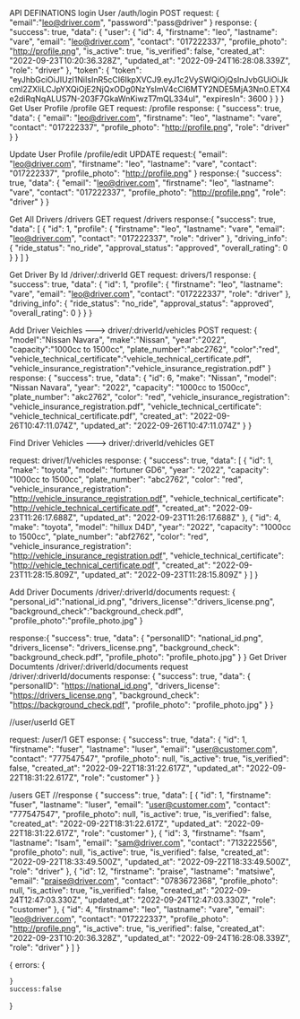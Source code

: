 API DEFINATIONS
login User /auth/login  POST
request:
{
 "email":"leo@driver.com", "password":"pass@driver"
}
response:
{
    "success": true,
    "data": {
        "user": {
            "id": 4,
            "firstname": "leo",
            "lastname": "vare",
            "email": "leo@driver.com",
            "contact": "017222337",
            "profile_photo": "http://profile.png",
            "is_active": true,
            "is_verified": false,
            "created_at": "2022-09-23T10:20:36.328Z",
            "updated_at": "2022-09-24T16:28:08.339Z",
            "role": "driver"
        },
        "token": {
            "token": "eyJhbGciOiJIUzI1NiIsInR5cCI6IkpXVCJ9.eyJ1c2VySWQiOjQsInJvbGUiOiJkcml2ZXIiLCJpYXQiOjE2NjQxODg0NzYsImV4cCI6MTY2NDE5MjA3Nn0.ETX4e2diRqNqALUS7N-203F7GkaWnKiwzT7mQL334uI",
            "expiresIn": 3600
        }
    }
}
Get User Profile /profile GET
request:  /profile
response: {
    "success": true,
    "data": {
        "email": "leo@driver.com",
        "firstname": "leo",
        "lastname": "vare",
        "contact": "017222337",
        "profile_photo": "http://profile.png",
        "role": "driver"
    }
}


Update User Profile /profile/edit  UPDATE
 request:{
        "email": "leo@driver.com",
        "firstname": "leo",
        "lastname": "vare",
        "contact": "017222337",
        "profile_photo": "http://profile.png"
}
response:{
    "success": true,
    "data": {
        "email": "leo@driver.com",
        "firstname": "leo",
        "lastname": "vare",
        "contact": "017222337",
        "profile_photo": "http://profile.png",
        "role": "driver"
    }
}



Get All Drivers /drivers  GET
request /drivers
response:{
    "success": true,
    "data": [
        {
            "id": 1,
            "profile": {
                "firstname": "leo",
                "lastname": "vare",
                "email": "leo@driver.com",
                "contact": "017222337",
                "role": "driver"
            },
            "driving_info": {
                "ride_status": "no_ride",
                "approval_status": "approved",
                "overall_rating": 0
            }
        }
    ]
}

Get Driver By Id /driver/:driverId GET
request: drivers/1
response:
{
    "success": true,
    "data": {
        "id": 1,
        "profile": {
            "firstname": "leo",
            "lastname": "vare",
            "email": "leo@driver.com",
            "contact": "017222337",
            "role": "driver"
        },
        "driving_info": {
            "ride_status": "no_ride",
            "approval_status": "approved",
            "overall_rating": 0
        }
    }
}


Add Driver Veichles ---> driver/:driverId/vehicles POST
request:
{
    "model":"Nissan Navara",
    "make":"Nissan",
    "year":"2022",
    "capacity":"1000cc to 1500cc",
    "plate_number":"abc2762",
    "color":"red",
    "vehicle_technical_certificate":"vehicle_technical_certificate.pdf",
    "vehicle_insurance_registration":"vehicle_insurance_registration.pdf"
}
response:
{
    "success": true,
    "data": {
        "id": 6,
        "make": "Nissan",
        "model": "Nissan Navara",
        "year": "2022",
        "capacity": "1000cc to 1500cc",
        "plate_number": "akc2762",
        "color": "red",
        "vehicle_insurance_registration": "vehicle_insurance_registration.pdf",
        "vehicle_technical_certificate": "vehicle_technical_certificate.pdf",
        "created_at": "2022-09-26T10:47:11.074Z",
        "updated_at": "2022-09-26T10:47:11.074Z"
    }
}

Find Driver Vehicles ---> driver/:driverId/vehicles  GET

request:  driver/1/vehicles
response:
{
    "success": true,
    "data": [
        {
            "id": 1,
            "make": "toyota",
            "model": "fortuner GD6",
            "year": "2022",
            "capacity": "1000cc to 1500cc",
            "plate_number": "abc2762",
            "color": "red",
            "vehicle_insurance_registration": "http://vehicle_insurance_registration.pdf",
            "vehicle_technical_certificate": "http://vehicle_technical_certificate.pdf",
            "created_at": "2022-09-23T11:26:17.688Z",
            "updated_at": "2022-09-23T11:26:17.688Z"
        },
        {
            "id": 4,
            "make": "toyota",
            "model": "hillux D4D",
            "year": "2022",
            "capacity": "1000cc to 1500cc",
            "plate_number": "abf2762",
            "color": "red",
            "vehicle_insurance_registration": "http://vehicle_insurance_registration.pdf",
            "vehicle_technical_certificate": "http://vehicle_technical_certificate.pdf",
            "created_at": "2022-09-23T11:28:15.809Z",
            "updated_at": "2022-09-23T11:28:15.809Z"
        }
    ]
}


Add Driver Documents  /driver/:driverId/documents
request: 
{
    "personal_id":"national_id.png",
    "drivers_license":"drivers_license.png",
    "background_check":"background_check.pdf",
    "profile_photo":"profile_photo.jpg"
}

response:{
    "success": true,
    "data": {
        "personalID": "national_id.png",
        "drivers_license": "drivers_license.png",
        "background_check": "background_check.pdf",
        "profile_photo": "profile_photo.jpg"
    }
}
Get Driver Documtents /driver/:driverId/documents
request /driver/:driverId/documents
response: {
    "success": true,
    "data": {
        "personalID": "https://national_id.png",
        "drivers_license": "https://drivers_license.png",
        "background_check": "https://background_check.pdf",
        "profile_photo": "profile_photo.jpg"
    }
}

//user/userId GET

request: /user/1  GET
esponse:
{
    "success": true,
    "data": {
        "id": 1,
        "firstname": "fuser",
        "lastname": "luser",
        "email": "user@customer.com",
        "contact": "777547547",
        "profile_photo": null,
        "is_active": true,
        "is_verified": false,
        "created_at": "2022-09-22T18:31:22.617Z",
        "updated_at": "2022-09-22T18:31:22.617Z",
        "role": "customer"
    }
}

/users GET
//response
{
    "success": true,
    "data": [
        {
            "id": 1,
            "firstname": "fuser",
            "lastname": "luser",
            "email": "user@customer.com",
            "contact": "777547547",
            "profile_photo": null,
            "is_active": true,
            "is_verified": false,
            "created_at": "2022-09-22T18:31:22.617Z",
            "updated_at": "2022-09-22T18:31:22.617Z",
            "role": "customer"
        },
        {
            "id": 3,
            "firstname": "fsam",
            "lastname": "lsam",
            "email": "sam@driver.com",
            "contact": "713222556",
            "profile_photo": null,
            "is_active": true,
            "is_verified": false,
            "created_at": "2022-09-22T18:33:49.500Z",
            "updated_at": "2022-09-22T18:33:49.500Z",
            "role": "driver"
        },
        {
            "id": 12,
            "firstname": "praise",
            "lastname": "matsiwe",
            "email": "praise@driver.com",
            "contact": "0783672368",
            "profile_photo": null,
            "is_active": true,
            "is_verified": false,
            "created_at": "2022-09-24T12:47:03.330Z",
            "updated_at": "2022-09-24T12:47:03.330Z",
            "role": "customer"
        },
        {
            "id": 4,
            "firstname": "leo",
            "lastname": "vare",
            "email": "leo@driver.com",
            "contact": "017222337",
            "profile_photo": "http://profile.png",
            "is_active": true,
            "is_verified": false,
            "created_at": "2022-09-23T10:20:36.328Z",
            "updated_at": "2022-09-24T16:28:08.339Z",
            "role": "driver"
        }
    ]
}


{
    errors: {

    }
    success:false
}
